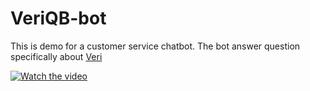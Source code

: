 # VeriQB-bot
This is demo for a customer service chatbot. The bot answer question specifically about [Veri](https://www.veri.co)


[![Watch the video](https://i.imgur.com/vKb2F1B.png)](https://youtu.be/gPbECNTy7P0?t=8)

